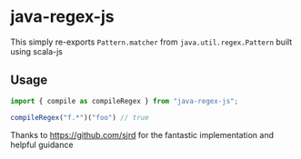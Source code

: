 # java-regex-js

This simply re-exports `Pattern.matcher` from `java.util.regex.Pattern` built using scala-js

## Usage
```ts
import { compile as compileRegex } from "java-regex-js";

compileRegex("f.*")("foo") // true

```

Thanks to https://github.com/sjrd for the fantastic implementation and helpful guidance
